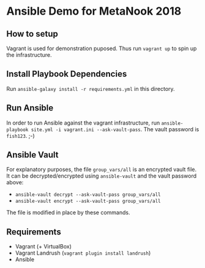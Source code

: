 # Ansible Demo for MetaNook 2018

## How to setup

Vagrant is used for demonstration puposed. Thus run `vagrant up` to spin up the infrastructure.

## Install Playbook Dependencies

Run `ansible-galaxy install -r requirements.yml` in this directory.

## Run Ansible

In order to run Ansible against the vagrant infrastructure, run `ansible-playbook site.yml -i vagrant.ini --ask-vault-pass`.
The vault password is `fish123`. ;-)

## Ansible Vault

For explanatory purposes, the file `group_vars/all` is an encrypted vault file.
It can be decrypted/encrypted using `ansible-vault` and the vault password above:
- `ansible-vault decrypt --ask-vault-pass group_vars/all`
- `ansible-vault encrypt --ask-vault-pass group_vars/all`

The file is modified in place by these commands.

## Requirements
- Vagrant (+ VirtualBox)
- Vagrant Landrush (`vagrant plugin install landrush`)
- Ansible